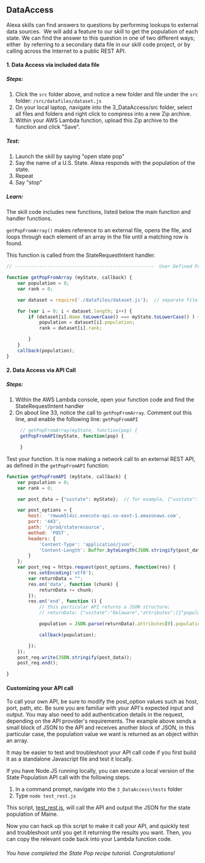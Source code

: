 
## DataAccess  
Alexa skills can find answers to questions by performing lookups to external data sources.
 We will add a feature to our skill to get the population of each state.
We can find the answer to this question in one of two different ways; either  by referring to a secondary data file in our skill code project,
or by calling across the Internet to a public REST API.

#### 1. Data Access via included data file
##### Steps:

1. Click the `src` folder above, and notice a new folder and file under the `src` folder:  `/src/datafiles/dataset.js`
2. On your local laptop, navigate into the 3_DataAccess/src folder, select all files and folders and right click to compress into a new Zip archive.
3. Within your AWS Lambda function, upload this Zip archive to the function and click "Save".

##### Test:

  1. Launch the skill by saying "open state pop"
  2. Say the name of a U.S. State. Alexa responds with the population of the state.
  3. Repeat
  4. Say "stop"


##### Learn:
The skill code includes new functions, listed below the main function and handler functions.

`getPopFromArray()` makes reference to an external file, opens the file, and loops through each element of an array in the file until a matching row is found.

This function is called from the StateRequestIntent handler.

```javascript
// ---------------------------------------------------  User Defined Functions ---------------

function getPopFromArray (myState, callback) {
    var population = 0;
    var rank = 0;

    var dataset = require('./datafiles/dataset.js');  // separate file also deployed to Lambda in ZIP archive

    for (var i = 0; i < dataset.length; i++) {
        if (dataset[i].Name.toLowerCase() === myState.toLowerCase() ) {
            population = dataset[i].population;
            rank = dataset[i].rank;

        }
    }
    callback(population);
}

```

#### 2. Data Access via API Call
##### Steps:
  1. Within the AWS Lambda console, open your function code and find the StateRequestIntent handler
  2. On about line 33, notice the call to `getPopFromArray`.  Comment out this line, and enable the following line: `getPopFromAPI`
  ```javascript
       // getPopFromArray(myState, function(pop) {
       getPopFromAPI(myState, function(pop) {

       }
```

Test your function.  It is now making a network call to an external REST API, as defined in the `getPopFromAPI` function:

```javascript
function getPopFromAPI (myState, callback) {
    var population = 0;
    var rank = 0;

    var post_data = {"usstate": myState};  // for example, {"usstate": "Delaware"}

    var post_options = {
        host:  'rmwum5l4zc.execute-api.us-east-1.amazonaws.com',
        port: '443',
        path: '/prod/stateresource',
        method: 'POST',
        headers: {
            'Content-Type': 'application/json',
            'Content-Length': Buffer.byteLength(JSON.stringify(post_data))
        } 
    };
    var post_req = https.request(post_options, function(res) {
        res.setEncoding('utf8');
        var returnData = "";
        res.on('data', function (chunk) {
            returnData += chunk;
        });
        res.on('end', function () {
            // this particular API returns a JSON structure:
            // returnData: {"usstate":"Delaware","attributes":[{"population":900000},{"rank":45}]}

            population = JSON.parse(returnData).attributes[0].population;

            callback(population);

        });
    });
    post_req.write(JSON.stringify(post_data));
    post_req.end();

}
```

#### Customizing your API call
To call your own API, be sure to modify the post_option values such as host, port, path, etc.
Be sure you are familiar with your API's expected input and output.  You may also need to add authentication details in the request, depending on the API provider's requirements.
The example above sends a small block of JSON to the API and receives another block of JSON,
in this particular case, the population value we want is returned as an object within an array.

It may be easier to test and troubleshoot your API call code if you first build it as a standalone Javascript file and test it locally.

If you have Node.JS running locally, you can execute a local version of the State Population API call with the following steps.

  1. In a command prompt, navigate into the `3_DataAccess\tests` folder
  2. Type `node test_rest.js`

This script, [test_rest.js](tests/test_rest.js), will call the API and output the JSON for the state population of Maine.

Now you can hack up this script to make it call your API, and quickly test and troubleshoot until you get it returning the results you want.  Then, you can copy the relevant code back into your Lambda function code.



###### You have completed the State Pop recipe tutorial.  Congratulations!

